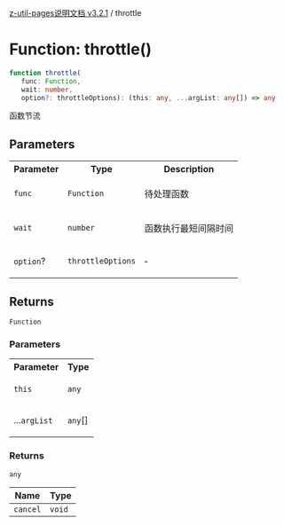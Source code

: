 [z-util-pages说明文档 v3.2.1](../README.md) / throttle

# Function: throttle()

```ts
function throttle(
   func: Function, 
   wait: number, 
   option?: throttleOptions): (this: any, ...argList: any[]) => any
```

函数节流

## Parameters

<table>
<tr>
<th>Parameter</th>
<th>Type</th>
<th>Description</th>
</tr>
<tr>
<td>

`func`

</td>
<td>

`Function`

</td>
<td>

待处理函数

</td>
</tr>
<tr>
<td>

`wait`

</td>
<td>

`number`

</td>
<td>

函数执行最短间隔时间

</td>
</tr>
<tr>
<td>

`option`?

</td>
<td>

`throttleOptions`

</td>
<td>

&hyphen;

</td>
</tr>
</table>

## Returns

`Function`

### Parameters

<table>
<tr>
<th>Parameter</th>
<th>Type</th>
</tr>
<tr>
<td>

`this`

</td>
<td>

`any`

</td>
</tr>
<tr>
<td>

...`argList`

</td>
<td>

`any`[]

</td>
</tr>
</table>

### Returns

`any`

| Name | Type |
| ------ | ------ |
| `cancel` | `void` |
